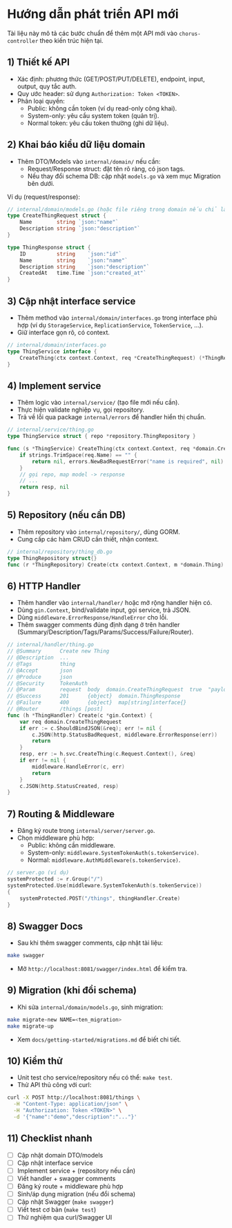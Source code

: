 # Hướng dẫn phát triển API mới

Tài liệu này mô tả các bước chuẩn để thêm một API mới vào `chorus-controller` theo kiến trúc hiện tại.

## 1) Thiết kế API
- Xác định: phương thức (GET/POST/PUT/DELETE), endpoint, input, output, quy tắc auth.
- Quy ước header: sử dụng `Authorization: Token <TOKEN>`.
- Phân loại quyền:
  - Public: không cần token (ví dụ read-only công khai).
  - System-only: yêu cầu system token (quản trị).
  - Normal token: yêu cầu token thường (ghi dữ liệu).

## 2) Khai báo kiểu dữ liệu domain
- Thêm DTO/Models vào `internal/domain/` nếu cần:
  - Request/Response struct: đặt tên rõ ràng, có json tags.
  - Nếu thay đổi schema DB: cập nhật `models.go` và xem mục Migration bên dưới.

Ví dụ (request/response):
```go
// internal/domain/models.go (hoặc file riêng trong domain nếu chỉ là DTO)
type CreateThingRequest struct {
    Name        string `json:"name"`
    Description string `json:"description"`
}

type ThingResponse struct {
    ID          string    `json:"id"`
    Name        string    `json:"name"`
    Description string    `json:"description"`
    CreatedAt   time.Time `json:"created_at"`
}
```

## 3) Cập nhật interface service
- Thêm method vào `internal/domain/interfaces.go` trong interface phù hợp (ví dụ `StorageService`, `ReplicationService`, `TokenService`, ...).
- Giữ interface gọn rõ, có context.

```go
// internal/domain/interfaces.go
type ThingService interface {
    CreateThing(ctx context.Context, req *CreateThingRequest) (*ThingResponse, error)
}
```

## 4) Implement service
- Thêm logic vào `internal/service/` (tạo file mới nếu cần).
- Thực hiện validate nghiệp vụ, gọi repository.
- Trả về lỗi qua package `internal/errors` để handler hiển thị chuẩn.

```go
// internal/service/thing.go
type ThingService struct { repo *repository.ThingRepository }

func (s *ThingService) CreateThing(ctx context.Context, req *domain.CreateThingRequest) (*domain.ThingResponse, error) {
    if strings.TrimSpace(req.Name) == "" {
        return nil, errors.NewBadRequestError("name is required", nil)
    }
    // gọi repo, map model -> response
    // ...
    return resp, nil
}
```

## 5) Repository (nếu cần DB)
- Thêm repository vào `internal/repository/`, dùng GORM.
- Cung cấp các hàm CRUD cần thiết, nhận context.

```go
// internal/repository/thing_db.go
type ThingRepository struct{}
func (r *ThingRepository) Create(ctx context.Context, m *domain.Thing) error { /* db.DB().Create(m) */ return nil }
```

## 6) HTTP Handler
- Thêm handler vào `internal/handler/` hoặc mở rộng handler hiện có.
- Dùng `gin.Context`, bind/validate input, gọi service, trả JSON.
- Dùng `middleware.ErrorResponse/HandleError` cho lỗi.
- Thêm swagger comments đúng định dạng ở trên handler (Summary/Description/Tags/Params/Success/Failure/Router).

```go
// internal/handler/thing.go
// @Summary      Create new Thing
// @Description  ...
// @Tags         thing
// @Accept       json
// @Produce      json
// @Security     TokenAuth
// @Param        request  body  domain.CreateThingRequest  true  "payload"
// @Success      201      {object}  domain.ThingResponse
// @Failure      400      {object}  map[string]interface{}
// @Router       /things [post]
func (h *ThingHandler) Create(c *gin.Context) {
    var req domain.CreateThingRequest
    if err := c.ShouldBindJSON(&req); err != nil {
        c.JSON(http.StatusBadRequest, middleware.ErrorResponse(err))
        return
    }
    resp, err := h.svc.CreateThing(c.Request.Context(), &req)
    if err != nil {
        middleware.HandleError(c, err)
        return
    }
    c.JSON(http.StatusCreated, resp)
}
```

## 7) Routing & Middleware
- Đăng ký route trong `internal/server/server.go`.
- Chọn middleware phù hợp:
  - Public: không cần middleware.
  - System-only: `middleware.SystemTokenAuth(s.tokenService)`.
  - Normal: `middleware.AuthMiddleware(s.tokenService)`.

```go
// server.go (ví dụ)
systemProtected := r.Group("/")
systemProtected.Use(middleware.SystemTokenAuth(s.tokenService))
{
    systemProtected.POST("/things", thingHandler.Create)
}
```

## 8) Swagger Docs
- Sau khi thêm swagger comments, cập nhật tài liệu:
```bash
make swagger
```
- Mở `http://localhost:8081/swagger/index.html` để kiểm tra.

## 9) Migration (khi đổi schema)
- Khi sửa `internal/domain/models.go`, sinh migration:
```bash
make migrate-new NAME=<ten_migration>
make migrate-up
```
- Xem `docs/getting-started/migrations.md` để biết chi tiết.

## 10) Kiểm thử
- Unit test cho service/repository nếu có thể: `make test`.
- Thử API thủ công với curl:
```bash
curl -X POST http://localhost:8081/things \
  -H "Content-Type: application/json" \
  -H "Authorization: Token <TOKEN>" \
  -d '{"name":"demo","description":"..."}'
```

## 11) Checklist nhanh
- [ ] Cập nhật domain DTO/models
- [ ] Cập nhật interface service
- [ ] Implement service + (repository nếu cần)
- [ ] Viết handler + swagger comments
- [ ] Đăng ký route + middleware phù hợp
- [ ] Sinh/áp dụng migration (nếu đổi schema)
- [ ] Cập nhật Swagger (`make swagger`)
- [ ] Viết test cơ bản (`make test`)
- [ ] Thử nghiệm qua curl/Swagger UI
